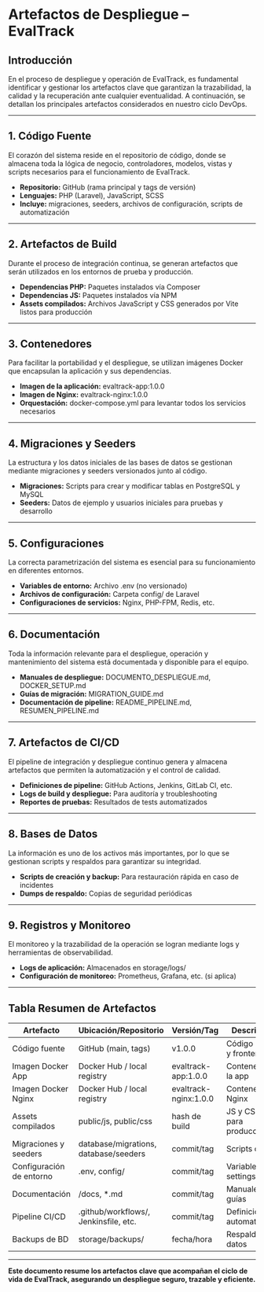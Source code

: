 # Artefactos de Despliegue – EvalTrack

## Introducción

En el proceso de despliegue y operación de EvalTrack, es fundamental identificar y gestionar los artefactos clave que garantizan la trazabilidad, la calidad y la recuperación ante cualquier eventualidad. A continuación, se detallan los principales artefactos considerados en nuestro ciclo DevOps.

---

## 1. Código Fuente

El corazón del sistema reside en el repositorio de código, donde se almacena toda la lógica de negocio, controladores, modelos, vistas y scripts necesarios para el funcionamiento de EvalTrack.

- **Repositorio:** GitHub (rama principal y tags de versión)
- **Lenguajes:** PHP (Laravel), JavaScript, SCSS
- **Incluye:** migraciones, seeders, archivos de configuración, scripts de automatización

---

## 2. Artefactos de Build

Durante el proceso de integración continua, se generan artefactos que serán utilizados en los entornos de prueba y producción.

- **Dependencias PHP:** Paquetes instalados vía Composer
- **Dependencias JS:** Paquetes instalados vía NPM
- **Assets compilados:** Archivos JavaScript y CSS generados por Vite listos para producción

---

## 3. Contenedores

Para facilitar la portabilidad y el despliegue, se utilizan imágenes Docker que encapsulan la aplicación y sus dependencias.

- **Imagen de la aplicación:** evaltrack-app:1.0.0
- **Imagen de Nginx:** evaltrack-nginx:1.0.0
- **Orquestación:** docker-compose.yml para levantar todos los servicios necesarios

---

## 4. Migraciones y Seeders

La estructura y los datos iniciales de las bases de datos se gestionan mediante migraciones y seeders versionados junto al código.

- **Migraciones:** Scripts para crear y modificar tablas en PostgreSQL y MySQL
- **Seeders:** Datos de ejemplo y usuarios iniciales para pruebas y desarrollo

---

## 5. Configuraciones

La correcta parametrización del sistema es esencial para su funcionamiento en diferentes entornos.

- **Variables de entorno:** Archivo .env (no versionado)
- **Archivos de configuración:** Carpeta config/ de Laravel
- **Configuraciones de servicios:** Nginx, PHP-FPM, Redis, etc.

---

## 6. Documentación

Toda la información relevante para el despliegue, operación y mantenimiento del sistema está documentada y disponible para el equipo.

- **Manuales de despliegue:** DOCUMENTO_DESPLIEGUE.md, DOCKER_SETUP.md
- **Guías de migración:** MIGRATION_GUIDE.md
- **Documentación de pipeline:** README_PIPELINE.md, RESUMEN_PIPELINE.md

---

## 7. Artefactos de CI/CD

El pipeline de integración y despliegue continuo genera y almacena artefactos que permiten la automatización y el control de calidad.

- **Definiciones de pipeline:** GitHub Actions, Jenkins, GitLab CI, etc.
- **Logs de build y despliegue:** Para auditoría y troubleshooting
- **Reportes de pruebas:** Resultados de tests automatizados

---

## 8. Bases de Datos

La información es uno de los activos más importantes, por lo que se gestionan scripts y respaldos para garantizar su integridad.

- **Scripts de creación y backup:** Para restauración rápida en caso de incidentes
- **Dumps de respaldo:** Copias de seguridad periódicas

---

## 9. Registros y Monitoreo

El monitoreo y la trazabilidad de la operación se logran mediante logs y herramientas de observabilidad.

- **Logs de aplicación:** Almacenados en storage/logs/
- **Configuración de monitoreo:** Prometheus, Grafana, etc. (si aplica)

---

## Tabla Resumen de Artefactos

| Artefacto                  | Ubicación/Repositorio                | Versión/Tag         | Descripción                         |
|----------------------------|--------------------------------------|---------------------|-------------------------------------|
| Código fuente              | GitHub (main, tags)                  | v1.0.0              | Código Laravel y frontend           |
| Imagen Docker App          | Docker Hub / local registry           | evaltrack-app:1.0.0 | Contenedor de la app                |
| Imagen Docker Nginx        | Docker Hub / local registry           | evaltrack-nginx:1.0.0| Contenedor Nginx                    |
| Assets compilados          | public/js, public/css                | hash de build       | JS y CSS listos para producción     |
| Migraciones y seeders      | database/migrations, database/seeders| commit/tag          | Scripts de BD                       |
| Configuración de entorno   | .env, config/                        | commit/tag          | Variables y settings                |
| Documentación              | /docs, *.md                          | commit/tag          | Manuales y guías                    |
| Pipeline CI/CD             | .github/workflows/, Jenkinsfile, etc.| commit/tag          | Definición de automatización        |
| Backups de BD              | storage/backups/                     | fecha/hora          | Respaldo de datos                   |

---

**Este documento resume los artefactos clave que acompañan el ciclo de vida de EvalTrack, asegurando un despliegue seguro, trazable y eficiente.** 

